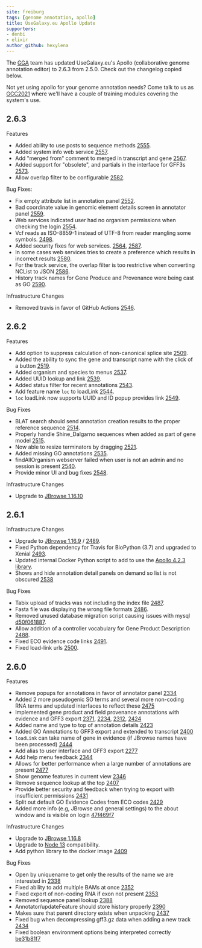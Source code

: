 ```yaml
---
site: freiburg
tags: [genome annotation, apollo]
title: UseGalaxy.eu Apollo Update
supporters:
- denbi
- elixir
author_github: hexylena
---
```


The [GGA](https://github.com/galaxy-genome-annotation/) team has updated UseGalaxy.eu's Apollo (collaborative genome annotation editor) to 2.6.3 from 2.5.0. Check out the changelog copied below.

Not yet using apollo for your genome annotation needs? Come talk to us as [GCC2021](https://galaxyproject.org/events/gcc2021/) where we'll have a couple of training modules covering the system's use.


## 2.6.3

Features

- Added ability to use posts to sequence methods [2555](https://github.com/GMOD/Apollo/pull/2558).
- Added system info web service [2557](https://github.com/GMOD/Apollo/pull/2557).
- Add "merged from" comment to merged in transcript and gene [2567](https://github.com/GMOD/Apollo/issues/2567).
- Added support for "obsolete", and partials in the interface for GFF3s [2573](https://github.com/GMOD/Apollo/pull/2573).
- Allow overlap filter to be configurable [2582](https://github.com/GMOD/Apollo/issues/2582).

Bug Fixes:

- Fix empty attribute list in annotation panel [2552](https://github.com/GMOD/Apollo/issues/2552).
- Bad coordinate value in genomic element details screen in annotator panel [2559](https://github.com/GMOD/Apollo/issues/2559).
- Web services indicated user had no organism permissions when checking the login [2554](https://github.com/GMOD/Apollo/issues/2554).
- Vcf reads as ISO-8859-1 instead of UTF-8 from reader mangling some symbols. [2498](https://github.com/GMOD/Apollo/issues/2498).
- Added security fixes for web services. [2564](https://github.com/GMOD/Apollo/pull/2564), [2587](https://github.com/GMOD/Apollo/pull/2587).
- In some cases web services tries to create a preference which results in incorrect results [2580](https://github.com/GMOD/Apollo/issues/2580).
- For the track service, the overlap filter is too restrictive when converting NCList to JSON [2586](https://github.com/GMOD/Apollo/issues/2586).
- History track names for Gene Produce and Provenance were being cast as GO [2590](https://github.com/GMOD/Apollo/issues/2586).

Infrastructure Changes

- Removed travis in favor of GitHub Actions [2546](https://github.com/GMOD/Apollo/issues/2546).



## 2.6.2

Features

- Add option to suppress calculation of non-canonical splice site [2509](https://github.com/GMOD/Apollo/issues/2509).
- Added the ability to sync the gene and transcript name with the click of a button [2519](https://github.com/GMOD/Apollo/issues/2519).
- Added organism and species to menus [2537](https://github.com/GMOD/Apollo/pull/2537).
- Added UUID lookup and link [2539](https://github.com/GMOD/Apollo/pull/2539/).
- Added status filter for recent annotations [2543](https://github.com/GMOD/Apollo/pull/2543/).
- Add feature name `loc` to loadLink [2544](https://github.com/GMOD/Apollo/issues/2544).
- `loc` loadLink now supports UUID and ID popup provides link [2549](https://github.com/GMOD/Apollo/issues/2549).

Bug Fixes

- BLAT search should send annotation creation results to the proper reference sequence [2514](https://github.com/GMOD/Apollo/issues/2514).
- Properly handle Shine_Dalgarno sequences when added as part of gene model [2515](https://github.com/GMOD/Apollo/issues/2515).
- Now able to resize terminators by dragging  [2521](https://github.com/GMOD/Apollo/issues/2521).
- Added missing GO annotations [2535](https://github.com/GMOD/Apollo/pull/2535).
- findAllOrganism webserver failed when user is not an admin and no session is present [2540](https://github.com/GMOD/Apollo/issues/2540).
- Provide minor UI and bug fixes [2548](https://github.com/GMOD/Apollo/pull/2548).

Infrastructure Changes

- Upgrade to [JBrowse 1.16.10](https://github.com/GMOD/jbrowse/releases/tag/1.16.10-release)


## 2.6.1

Infrastructure Changes

- Upgrade to [JBrowse 1.16.9](https://github.com/GMOD/jbrowse/releases/tag/1.16.9) / [2489](https://github.com/GMOD/Apollo/pull/2489).
- Fixed Python dependency for Travis for BioPython (3.7) and upgraded to Xenial [2493](https://github.com/GMOD/Apollo/pull/2493).
- Updated internal Docker Python script to add to use the [Apollo 4.2.3 library](https://pypi.org/project/apollo/).
- Shows and hide annotation detail panels on demand so list is not obscured [2538](https://github.com/GMOD/Apollo/pull/2538)


Bug Fixes

- Tabix upload of tracks was not including the index file [2487](https://github.com/GMOD/Apollo/pull/2487).
- Fasta file was displaying the wrong file formats [2486](https://github.com/GMOD/Apollo/pull/2486).
- Removed unused database migration script causing issues with mysql [d50f061887](https://github.com/GMOD/Apollo/commit/d50f0618874ae194e88d959d2b9a802f3a1ba7fa>).
- Allow addition of a controller vocabulary for Gene Product Description  [2488](https://github.com/GMOD/Apollo/pull/2488).
- Fixed ECO evidence code links [2491](https://github.com/GMOD/Apollo/pull/2491).
- Fixed load-link urls [2500](https://github.com/GMOD/Apollo/pull/2500).


## 2.6.0

Features

- Remove popups for annotations in favor of annotator panel [2334](https://github.com/GMOD/Apollo/pull/2334)
- Added 2 more pseudogenic SO terms and several more non-coding RNA terms and updated interfaces to reflect these [2475](https://github.com/GMOD/Apollo/pull/2475)
- Implemented gene product and field provenance annotations with evidence and GFF3 export [2371](https://github.com/GMOD/Apollo/pull/2371), [2234](https://github.com/GMOD/Apollo/pull/2234), [2312](https://github.com/GMOD/Apollo/pull/2312), [2424](https://github.com/GMOD/Apollo/pull/2424)
- Added name and type to top of annotation details [2423](https://github.com/GMOD/Apollo/pull/2423)
- Added GO Annotations to GFF3 export and extended to transcript [2400](https://github.com/GMOD/Apollo/pull/2400)
- `loadLink` can take name of gene in evidence (if JBrowse names have been processed) [2444](https://github.com/GMOD/Apollo/pull/2444)
- Add alias to user interface and GFF3 export [2277](https://github.com/GMOD/Apollo/pull/2277)
- Add help menu feedback [2344](https://github.com/GMOD/Apollo/pull/2344)
- Allows for better performance when a large number of annotations are present [2477](https://github.com/GMOD/Apollo/pull/2477)
- Show genome features in current view [2346](https://github.com/GMOD/Apollo/pull/2346)
- Remove sequence lookup at the top [2407](https://github.com/GMOD/Apollo/pull/2407)
- Provide better security and feedback when trying to export with insufficient permissions [2431](https://github.com/GMOD/Apollo/pull/2431)
- Split out default GO Evidence Codes from ECO codes [2429](https://github.com/GMOD/Apollo/pull/2429)
- Added more info (e.g, JBrowse and general settings) to the about window and is visible on login [47f469f7](https://github.com/GMOD/Apollo/commit/47f469f7586c49f51e1c2f23b59a0a2102ca224a)


Infrastructure Changes

- Upgrade to [JBrowse 1.16.8](https://github.com/GMOD/jbrowse/releases/tag/1.16.8-release)
- Upgrade to [Node 13](https://github.com/GMOD/Apollo/issues/2358) compatibility.
- Add python library to the docker image [2409](https://github.com/GMOD/Apollo/issues/2409)

Bug Fixes

- Open by uniquename to get only the results of the name we are interested in [2338](https://github.com/GMOD/Apollo/pull/2338)
- Fixed ability to add multiple BAMs at once [2352](https://github.com/GMOD/Apollo/pull/2352)
- Fixed export of non-coding RNA if exon not present [2353](https://github.com/GMOD/Apollo/pull/2353)
- Removed sequence panel lookup [2388](https://github.com/GMOD/Apollo/pull/2353)
- Annotator/updateFeature should store history properly [2390](https://github.com/GMOD/Apollo/pull/2353)
- Makes sure that parent directory exists when unpacking [2437](https://github.com/GMOD/Apollo/pull/2437)
- Fixed bug when decompressing gff3.gz data when adding a new track [2434](https://github.com/GMOD/Apollo/pull/2434)
- Fixed boolean environment options being interpreted correctly [be31b81f7](https://github.com/GMOD/Apollo/commit/be31b81f7d0668916bf92463a758506757cc5ada)
